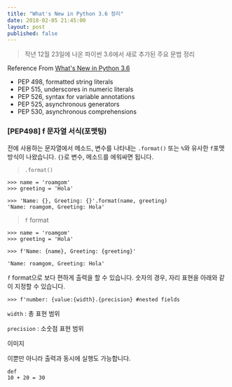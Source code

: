 ```yaml
---
title: "What's New in Python 3.6 정리"
date: 2018-02-05 21:45:00
layout: post
published: false
---
```




> 작년 12월 23일에 나온 파이썬 3.6에서 새로 추가된 주요 문법 정리

Reference
From [What's New in Python 3.6](https://docs.python.org/3.6/whatsnew/3.6.html)

* PEP 498, formatted string literals
* PEP 515, underscores in numeric literals
* PEP 526, syntax for variable annotations
* PEP 525, asynchronous generators
* PEP 530, asynchronous comprehensions


### [PEP498] f 문자열 서식(포맷팅)

전에 사용하는 문자열에서 메소드, 변수를 나타내는 `.format()` 또는 `%`와 유사한 `f`포맷 방식이 나왔습니다. `{}`로 변수, 메소드를 에워싸면 됩니다.

> `.format()`

```
>>> name = 'roamgom'
>>> greeting = 'Hola'

>>> 'Name: {}, Greeting: {}'.format(name, greeting)
'Name: roamgom, Greeting: Hola'
```


> `f` format

```
>>> name = 'roamgom'
>>> greeting = 'Hola'

>>> f'Name: {name}, Greeting: {greeting}'

'Name: roamgom, Greeting: Hola'
```

`f` format으로 보다 편하게 출력을 할 수 있습니다.
숫자의 경우, 자리 표현을 아래와 같이 지정할 수 있습니다.

```
>>> f'number: {value:{width}.{precision} #nested fields
```

`width` : 총 표현 범위

`precision` : 소숫점 표현 범위

이미지

이뿐만 아니라 출력과 동시에 실행도 가능합니다.

```
def
10 + 20 = 30
```





















